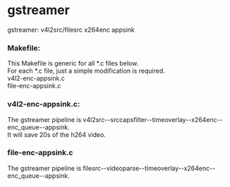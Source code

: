 # gstreamer
gstreamer: v4l2src/filesrc x264enc appsink

### Makefile:
This Makefile is generic for all *.c files below.  
For each *.c file, just a simple modification is required.  
v4l2-enc-appsink.c     
file-enc-appsink.c

### v4l2-enc-appsink.c:
The gstreamer pipeline is v4l2src--srccapsfilter--timeoverlay--x264enc--enc_queue--appsink.      
It will save 20s of the h264 video.

### file-enc-appsink.c
The gstreamer pipeline is filesrc--videoparse--timeoverlay--x264enc--enc_queue--appsink.  
